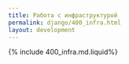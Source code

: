 ```yaml
---
title: Работа с инфраструктурой
permalink: django/400_infra.html
layout: development
---
```


{% include 400_infra.md.liquid%}